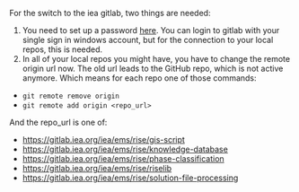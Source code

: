 For the switch to the iea gitlab, two things are needed:


1. You need to set up a password [here](https://gitlab.iea.org/-/profile/password/edit). You can login to gitlab with your single sign in windows account, but for the connection to your local repos, this is needed.
2. In all of your local repos you might have, you have to change the remote origin url now. The old url leads to the GitHub repo, which is not active anymore. Which means for each repo one of those commands:

- `git remote remove origin`
- `git remote add origin <repo_url>`

And the repo_url is one of:
- https://gitlab.iea.org/iea/ems/rise/gis-script
- https://gitlab.iea.org/iea/ems/rise/knowledge-database
- https://gitlab.iea.org/iea/ems/rise/phase-classification
- https://gitlab.iea.org/iea/ems/rise/riselib
- https://gitlab.iea.org/iea/ems/rise/solution-file-processing